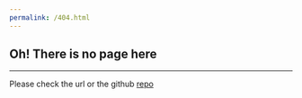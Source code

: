 ```yaml
---
permalink: /404.html
---
```


## Oh! There is no page here
---

Please check the url or the github [repo](dmeloca.github.io)
